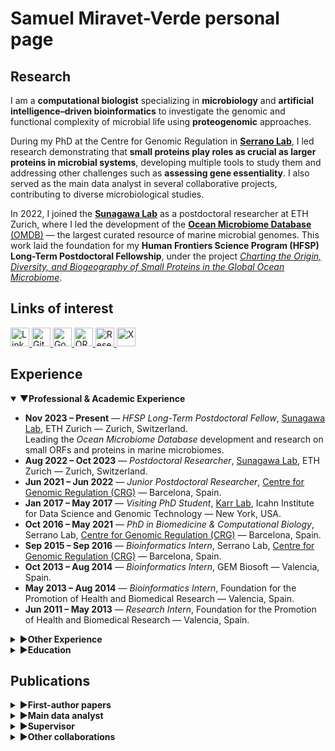 # Samuel Miravet-Verde personal page

## Research 

<!---
<img style="float: left; width: 15%; height: auto" src="./profile_image.jpeg">
-->

I am a **computational biologist** specializing in **microbiology** and **artificial intelligence–driven bioinformatics** to investigate the genomic and functional complexity of microbial life using **proteogenomic** approaches.  

During my PhD at the Centre for Genomic Regulation in [**Serrano Lab**](http://serranolab.crg.eu/), I led research demonstrating that **small proteins play roles as crucial as larger proteins in microbial systems**, developing multiple tools to study them and addressing other challenges such as **assessing gene essentiality**. I also served as the main data analyst in several collaborative projects, contributing to diverse microbiological studies.  

In 2022, I joined the [**Sunagawa Lab**](https://micro.biol.ethz.ch/research/sunagawa.html) as a postdoctoral researcher at ETH Zurich, where I led the development of the [**Ocean Microbiome Database** (OMDB)](https://omdb.microbiomics.io/repository/ocean/) — the largest curated resource of marine microbial genomes. This work laid the foundation for my **Human Frontiers Science Program (HFSP) Long-Term Postdoctoral Fellowship**, under the project *[Charting the Origin, Diversity, and Biogeography of Small Proteins in the Global Ocean Microbiome](https://www.hfsp.org/awardees/awards?field_award_type_target_id=92&field_award_year_target_id%5B%5D=399&field_countries_target_id=SWITZERLAND&field_nationalities_target_id=SPAIN+%28310%29)*.


## Links of interest

<p align="left">
  <a href="https://www.linkedin.com/in/miravetverde/" target="_blank">
    <img src="https://cdn.jsdelivr.net/gh/simple-icons/simple-icons/icons/linkedin.svg" alt="LinkedIn" width="30" height="30"/>
  </a>
  <a href="https://github.com/samuelmiver" target="_blank">
    <img src="https://cdn.jsdelivr.net/gh/simple-icons/simple-icons/icons/github.svg" alt="GitHub" width="30" height="30"/>
  </a>
  <a href="https://scholar.google.es/citations?hl=en&user=CnX2oG4AAAAJ" target="_blank">
    <img src="https://cdn.jsdelivr.net/gh/simple-icons/simple-icons/icons/googlescholar.svg" alt="Google Scholar" width="30" height="30"/>
  </a>
  <a href="https://orcid.org/my-orcid?orcid=0000-0002-1542-5912" target="_blank">
    <img src="https://cdn.jsdelivr.net/gh/simple-icons/simple-icons/icons/orcid.svg" alt="ORCID" width="30" height="30"/>
  </a>
  <a href="https://www.researchgate.net/profile/Samuel-Miravet-Verde?ev=hdr_xprf" target="_blank">
    <img src="https://cdn.jsdelivr.net/gh/simple-icons/simple-icons/icons/researchgate.svg" alt="ResearchGate" width="30" height="30"/>
  </a>
  <a href="https://x.com/Samuel_BIO2810" target="_blank">
    <img src="https://cdn.jsdelivr.net/gh/simple-icons/simple-icons/icons/x.svg" alt="X" width="30" height="30"/>
  </a>
</p>

## Experience

<style>
summary {
  cursor: pointer;
}
summary::-webkit-details-marker {
  display: none; /* hide default marker */
}
summary:before {
  content: "▶ "; /* right triangle */
  display: inline-block;
  transition: transform 0.2s ease;
}
details[open] summary:before {
  content: "▼ "; /* down triangle */
}
</style>

<details open>
  <summary><strong>Professional & Academic Experience</strong></summary>
  <ul>
    <li>
      <strong>Nov 2023 – Present</strong> — <em>HFSP Long-Term Postdoctoral Fellow</em>, <a href="https://www.sunagawa.ethz.ch">Sunagawa Lab</a>, ETH Zurich — Zurich, Switzerland.<br>
      Leading the <em>Ocean Microbiome Database</em> development and research on small ORFs and proteins in marine microbiomes.
    </li>
    <li>
      <strong>Aug 2022 – Oct 2023</strong> — <em>Postdoctoral Researcher</em>, <a href="https://www.sunagawa.ethz.ch">Sunagawa Lab</a>, ETH Zurich — Zurich, Switzerland.
    </li>
    <li>
      <strong>Jun 2021 – Jun 2022</strong> — <em>Junior Postdoctoral Researcher</em>, <a href="http://serranolab.crg.eu/">Centre for Genomic Regulation (CRG)</a> — Barcelona, Spain.
    </li>
    <li>
      <strong>Jan 2017 – May 2017</strong> — <em>Visiting PhD Student</em>, <a href="https://karrlab.org">Karr Lab</a>, Icahn Institute for Data Science and Genomic Technology — New York, USA.
    </li>
    <li>
      <strong>Oct 2016 – May 2021</strong> — <em>PhD in Biomedicine & Computational Biology</em>, Serrano Lab, <a href="http://serranolab.crg.eu/">Centre for Genomic Regulation (CRG)</a> — Barcelona, Spain.
    </li>
    <li>
      <strong>Sep 2015 – Sep 2016</strong> — <em>Bioinformatics Intern</em>, Serrano Lab, <a href="http://serranolab.crg.eu/">Centre for Genomic Regulation (CRG)</a> — Barcelona, Spain.
    </li>
    <li>
      <strong>Oct 2013 – Aug 2014</strong> — <em>Bioinformatics Intern</em>, GEM Biosoft — Valencia, Spain.
    </li>
    <li>
      <strong>May 2013 – Aug 2014</strong> — <em>Bioinformatics Intern</em>, Foundation for the Promotion of Health and Biomedical Research — Valencia, Spain.
    </li>
    <li>
      <strong>Jun 2011 – May 2013</strong> — <em>Research Intern</em>, Foundation for the Promotion of Health and Biomedical Research — Valencia, Spain.
    </li>
  </ul>
</details>

<details>
  <summary><strong>Other Experience</strong></summary>
  <ul>
    <li>
      <strong>Nov 2022 – Present</strong> — <em>Teaching Fellow</em>, ETH Zurich — Zurich, Switzerland.<br>
      Planning, preparation, teaching, and evaluation for the block course <strong>Microbial Community Genomics</strong> (551-1119-00L), covering theoretical, practical, and project development aspects of bioinformatics applied to microbiome research (3 editions).
    </li>
    <li>
      <strong>2023 – Present</strong> — <em>Editorial Board Member</em>, BMC Bioinformatics.<br>
      Since June 2024 also <em>Early Career Reviewer</em>, Blue Biotechnology.
    </li>
  </ul>
</details>

<details>
  <summary><strong>Education</strong></summary>
  <ul>
    <li>
      <strong>Oct 2016 – May 2021</strong> — <em>PhD in Biomedicine and Computational Biology</em>, Universitat Pompeu Fabra — Barcelona, Spain.<br>
      Grade: Excellent cum laude — International mention
    </li>
    <li>
      <strong>Sep 2014 – Jun 2016</strong> — <em>MSc in Bioinformatics for Health Sciences</em>, Universitat Pompeu Fabra / Universitat de Barcelona — Barcelona, Spain.<br>
      Grade: 9.45 — 125 ECTS
    </li>
    <li>
      <strong>Sep 2010 – Jun 2014</strong> — <em>BSc in Biochemistry and Biomedical Sciences</em>, Universitat de València — Valencia, Spain.<br>
      Grade: 8.37 — 244.5 ECTS
    </li>
  </ul>
</details>

## Publications

<details>
  <summary><strong>First-author papers</strong></summary>
  <ul>
    <li>
      "<strong>The natural diversity of <em>E. coli</em> transporter-dependent capsules</strong>" — Carine Roese Mores*, Samuel Miravet-Verde*, ..., Shinichi Sunagawa, Timothy G. Keys. <em>bioRxiv</em>, 2025 (07 Aug 2025). 
      <a href="https://doi.org/10.1101/2025.08.07.669119" target="_blank" rel="noopener noreferrer">📄 Link</a>
    </li>
    <li>
      "<strong>Quantitative essentiality in a reduced genome: a functional, regulatory and structural fitness map</strong>" — Samuel Miravet-Verde, Raul Burgos, ..., Luis Serrano. <em>bioRxiv</em>, 2025 (06 Feb 2025). 
      <a href="https://doi.org/10.1101/2025.02.06.636790" target="_blank" rel="noopener noreferrer">📄 Link</a>
    </li>
    <li>
      "<strong>ProTInSeq: transposon insertion tracking by ultra-deep DNA sequencing to identify translated large and small ORFs</strong>" — Samuel Miravet-Verde, Rocco Mazzolini, ..., Maria Lluch-Senar, Luis Serrano. <em>Nature Communications</em>, 2024 (12 Feb 2024). 
      <a href="https://www.nature.com/articles/s41467-024-46112-2" target="_blank" rel="noopener noreferrer">📄 Link</a>
    </li>
    <li>
      "<strong>FASTQINS and ANUBIS: two bioinformatic tools to explore facts and artifacts in transposon sequencing and essentiality studies</strong>" — Samuel Miravet-Verde, Raul Burgos, ..., Maria Lluch-Senar, Luis Serrano. <em>Nucleic Acids Research</em>, 2020 (21 Sep 2020). 
      <a href="https://academic.oup.com/nar/article/48/17/e102/5894413" target="_blank" rel="noopener noreferrer">📄 Link</a>
    </li>
    <li>
      "<strong>Unraveling the hidden universe of small proteins in bacterial genomes</strong>" — Samuel Miravet-Verde, Toni Ferrar, ..., Luis Serrano, Maria Lluch-Senar. <em>Molecular Systems Biology</em>, 2019 (20 Feb 2019). 
      <a href="https://www.embopress.org/doi/full/10.15252/msb.20188290" target="_blank" rel="noopener noreferrer">📄 Link</a>
    </li>
    <li>
      "<strong>Alternative transcriptional regulation in genome-reduced bacteria</strong>" — Samuel Miravet-Verde, Veronica Lloréns-Rico, Luis Serrano. <em>Current Opinion in Microbiology</em>, 2017 (Oct 2017). 
      <a href="https://www.sciencedirect.com/science/article/pii/S1369527417300723" target="_blank" rel="noopener noreferrer">📄 Link</a>
    </li>
  </ul>
</details>

<details>
  <summary><strong>Main data analyst</strong></summary>
  <ul>
    <li>
      "<strong>SURE editing: combining oligo-recombineering and programmable insertion/deletion of selection markers to efficiently edit the <em>Mycoplasma pneumoniae</em> genome</strong>" — Carlos Piñero-Lambea, Eva Garcia-Ramallo, Samuel Miravet-Verde, ..., Maria Lluch-Senar, Luis Serrano. <em>Nucleic Acids Research</em>, 2022 (15 Dec 2022). 
      <a href="https://pubmed.ncbi.nlm.nih.gov/36215032/" target="_blank" rel="noopener noreferrer">📄 Link</a>
    </li>
    <li>
      "<strong>LoxTnSeq: random transposon insertions combined with cre/lox recombination and counterselection to generate large random genome reductions</strong>" — Daniel Shaw, Samuel Miravet-Verde, ..., Maria Lluch-Senar, Luis Serrano. <em>Microbial Biotechnology</em>, 2021 (Nov 2021). 
      <a href="https://pubmed.ncbi.nlm.nih.gov/33325626/" target="_blank" rel="noopener noreferrer">📄 Link</a>
    </li>
    <li>
      "<strong>Inferring active metabolic pathways from proteomics and essentiality data</strong>" — Ariadna Montero-Blay, Samuel Miravet-Verde, ..., Maria Lluch-Senar, Luis Serrano. <em>Cell Reports</em>, 2020 (02 Jun 2020). 
      <a href="https://doi.org/10.1016/j.celrep.2020.107722" target="_blank" rel="noopener noreferrer">📄 Link</a>
    </li>
    <li>
      "<strong>SynMyco transposon: engineering transposon vectors for efficient transformation of minimal genomes</strong>" — Ariadna Montero-Blay, Samuel Miravet-Verde, ..., Maria Lluch-Senar, Luis Serrano. <em>DNA Research</em>, 2019 (01 Aug 2019). 
      <a href="https://pubmed.ncbi.nlm.nih.gov/31257417/" target="_blank" rel="noopener noreferrer">📄 Link</a>
    </li>
  </ul>
</details>

<details>
  <summary><strong>Supervisor</strong></summary>
  <ul>
    <li>
      "<strong>Using single-cell perturbation screens to decode the regulatory architecture of splicing factor programs</strong>" — Miquel Anglada-Girotto, Samuel Miravet-Verde, Luis Serrano. <em>bioRxiv</em>, 2025 (07 Feb 2025). 
      <a href="https://doi.org/10.1101/2025.02.07.637061" target="_blank" rel="noopener noreferrer">📄 Link</a>
    </li>
    <li>
      "<strong>Exon inclusion signatures enable accurate estimation of splicing factor activity</strong>" — Miquel Anglada-Girotto, Daniel F. Moakley, ..., Samuel Miravet-Verde, ..., Luis Serrano. <em>Nature Communications</em>, 2024 (25 Mar 2024). 
      <a href="https://pmc.ncbi.nlm.nih.gov/articles/PMC11230296/" target="_blank" rel="noopener noreferrer">📄 Link</a>
    </li>
    <li>
      "<strong>In silico RNA isoform screening to identify potential cancer driver exons with therapeutic applications</strong>" — Miquel Anglada-Girotto, Ludovica Ciampi, ..., Samuel Miravet-Verde, Luis Serrano. <em>Nature Communications</em>, 2024 (26 Dec 2024). 
      <a href="https://www.nature.com/articles/s41467-024-51380-z" target="_blank" rel="noopener noreferrer">📄 Link</a>
    </li>
    <li>
      "<strong>robustica: customizable robust independent component analysis</strong>" — Miquel Anglada-Girotto, Samuel Miravet-Verde, ..., Sarah A. Head. <em>BMC Bioinformatics</em>, 2022 (16 Aug 2022). 
      <a href="https://bmcbioinformatics.biomedcentral.com/articles/10.1186/s12859-022-05043-9" target="_blank" rel="noopener noreferrer">📄 Link</a>
    </li>
  </ul>
</details>

<details>
  <summary><strong>Other collaborations</strong></summary>
  <ul>
    <li>
      "<strong>Transcriptomic profiles of single-copy marker genes enable predicting bacterial growth states in microbial communities</strong>" — Melanie Staeubli, ..., Samuel Miravet-Verde, ..., Shinichi Sunagawa. <em>bioRxiv</em>, 2025 (26 Aug 2025). 
      <a href="https://www.biorxiv.org/content/10.1101/2025.08.26.672432v1.full" target="_blank" rel="noopener noreferrer">📄 Link</a>
    </li>
    <li>
      "<strong>Genome-resolved diversity and biosynthetic potential of the coral reef microbiome</strong>" — Lucas Paoli, Fabienne Wiederkehr, ..., Samuel Miravet-Verde, ..., Shinichi Sunagawa. <em>bioRxiv</em>, 2024 (18 Aug 2024). 
      <a href="https://doi.org/10.1101/2024.08.18.608444" target="_blank" rel="noopener noreferrer">📄 Link</a>
    </li>
    <li>
      "<strong>Extensive data mining uncovers novel diversity among members of the rare biosphere within the Thermoplasmatota</strong>" — Mara D. Maeke, Xiuran Yin, ..., Samuel Miravet-Verde, ..., Christiane Hassenrück. <em>Microbiome</em>, 2025 (03 Aug 2025). 
      <a href="https://microbiomejournal.biomedcentral.com/articles/10.1186/s40168-025-02140-8" target="_blank" rel="noopener noreferrer">📄 Link</a>
    </li>
    <li>
      "<strong>The mOTUs online database provides web-accessible genomic context to taxonomic profiling of microbial communities</strong>" — Marija Dmitrijeva, Hans-Joachim Ruscheweyh, ..., Samuel Miravet-Verde, ..., Shinichi Sunagawa. <em>Nucleic Acids Research</em>, 2025 (06 Jan 2025). 
      <a href="https://academic.oup.com/nar/article/53/D1/D797/7889250?login=true" target="_blank" rel="noopener noreferrer">📄 Link</a>
    </li>
    <li>
      "<strong>Engineering <em>Mycoplasma pneumoniae</em> to bypass the association with Guillain-Barré syndrome</strong>" — Alicia Broto, Carlos Piñero-Lambea, ..., Samuel Miravet-Verde, ..., Luis Serrano. <em>Microbes and Infection</em>, 2024 (15 Jul 2024). 
      <a href="https://doi.org/10.1016/j.micinf.2024.105342" target="_blank" rel="noopener noreferrer">📄 Link</a>
    </li>
    <li>
      "<strong>Specialization of the photoreceptor transcriptome by Srrm3-dependent microexons is required for outer segment maintenance and vision</strong>" — Ludovica Ciampi, Federica Mantica, ..., Samuel Miravet-Verde, ..., Manuel Irimia. <em>PNAS</em>, 2022 (19 Jul 2022). 
      <a href="https://doi.org/10.1073/pnas.2117090119" target="_blank" rel="noopener noreferrer">📄 Link</a>
    </li>
    <li>
      "<strong>A genetic toolkit and gene switches to limit <em>Mycoplasma</em> growth for biosafety applications</strong>" — Alicia Broto, Erika Gaspari, Samuel Miravet-Verde, ..., Luis Serrano. <em>Nature Communications</em>, 2022 (08 Apr 2022). 
      <a href="https://www.nature.com/articles/s41467-022-29574-0" target="_blank" rel="noopener noreferrer">📄 Link</a>
    </li>
    <li>
      "<strong>The role of clonal communication and heterogeneity in breast cancer</strong>" — Ana Martín-Pardillos, Ángeles Valls Chiva, ..., Samuel Miravet-Verde, ..., Santiago Ramón y Cajal. <em>BMC Cancer</em>, 2019 (10 Jul 2019). 
      <a href="https://bmccancer.biomedcentral.com/articles/10.1186/s12885-019-5883-y" target="_blank" rel="noopener noreferrer">📄 Link</a>
    </li>
    <li>
      "<strong>High frequencies of antibiotic resistance genes in infants' meconium and early fecal samples</strong>" — Maria José Gosalbes, Yvonne Vallès, ..., Samuel Miravet-Verde, ..., Maria Pilar Francino. <em>Journal of Developmental Origins of Health and Disease</em>, 2016 (06 Feb 2016). 
      <a href="https://pubmed.ncbi.nlm.nih.gov/26353938/" target="_blank" rel="noopener noreferrer">📄 Link</a>
    </li>
    <li>
      "<strong>Engineering bacteria to form a biofilm and induce clumping in <em>Caenorhabditis elegans</em></strong>" — Pedro Dorado-Morales, Alba Iglesias, ..., Samuel Miravet-Verde, ..., Manuel Porcar. <em>ACS Synthetic Biology</em>, 2014 (15 Dec 2014). 
      <a href="https://pubs.acs.org/doi/10.1021/sb4001883" target="_blank" rel="noopener noreferrer">📄 Link</a>
    </li>
  </ul>
</details>
